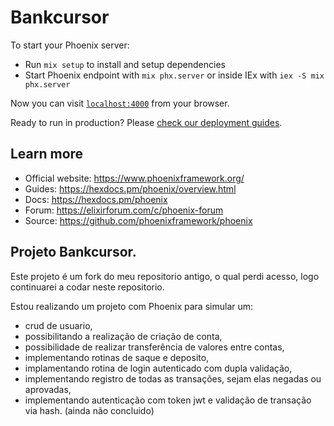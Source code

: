 # Bankcursor

To start your Phoenix server:

  * Run `mix setup` to install and setup dependencies
  * Start Phoenix endpoint with `mix phx.server` or inside IEx with `iex -S mix phx.server`

Now you can visit [`localhost:4000`](http://localhost:4000) from your browser.

Ready to run in production? Please [check our deployment guides](https://hexdocs.pm/phoenix/deployment.html).

## Learn more

  * Official website: https://www.phoenixframework.org/
  * Guides: https://hexdocs.pm/phoenix/overview.html
  * Docs: https://hexdocs.pm/phoenix
  * Forum: https://elixirforum.com/c/phoenix-forum
  * Source: https://github.com/phoenixframework/phoenix

## Projeto Bankcursor.
Este projeto é um fork do meu repositorio antigo, o qual perdi acesso, logo continuarei a codar neste repositorio.

Estou realizando um projeto com Phoenix para simular um:
 * crud de usuario,
 * possibilitando a realização de criação de conta,
 * possibilidade de realizar transferência de valores entre contas,
 * implementando rotinas de saque e deposito,
 * implamentando rotina de login autenticado com dupla validação,
 * implementando registro de todas as transações, sejam elas negadas ou aprovadas,
 * implementando autenticação com token jwt e validação de transação via hash. (ainda não concluido)
